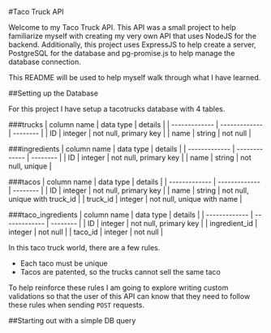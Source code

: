 #Taco Truck API

Welcome to my Taco Truck API. This API was a small project to help familiarize myself with creating my very own API that uses NodeJS for the backend. Additionally, this project uses ExpressJS to help create a server, PostgreSQL for the database and pg-promise.js to help manage the database connection.

This README will be used to help myself walk through what I have learned.

##Setting up the Database

For this project I have setup a tacotrucks database with 4 tables.

###trucks
| column name   | data type     | details     |
| ------------- | ------------- | --------    |
| ID            | integer       | not null, primary key |
| name          | string        | not null    |

###ingredients
| column name   | data type     | details     |
| ------------- | ------------- | --------    |
| ID            | integer       | not null, primary key |
| name          | string        | not null, unique    |

###tacos
| column name   | data type     | details     |
| ------------- | ------------- | --------    |
| ID            | integer       | not null, primary key |
| name          | string        | not null, unique with truck_id    |
| truck_id      | integer       | not null, unique with name    |

###taco_ingredients
| column name   | data type     | details     |
| ------------- | ------------- | --------    |
| ID            | integer       | not null, primary key |
| ingredient_id  | integer       | not null    |
| taco_id      | integer       | not null    |

In this taco truck world, there are a few rules.
- Each taco must be unique
- Tacos are patented, so the trucks cannot sell the same taco

To help reinforce these rules I am going to explore writing custom validations so that the user of this API can know that they need to follow these rules when sending `POST` requests.

##Starting out with a simple DB query
